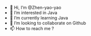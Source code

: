 - 👋 Hi, I’m @Zhen-yao-yao
- 👀 I’m interested in Java
- 🌱 I’m currently learning Java
- 💞️ I’m looking to collaborate on Github
- 📫 How to reach me ?

<!---
Zhen-yao-yao/Zhen-yao-yao is a ✨ special ✨ repository because its `README.md` (this file) appears on your GitHub profile.
You can click the Preview link to take a look at your changes.
--->
